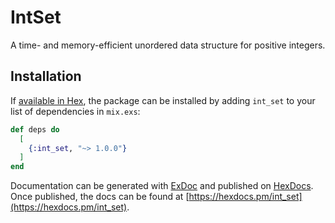 # IntSet

A time- and memory-efficient unordered data structure for positive integers.

## Installation

If [available in Hex](https://hex.pm/docs/publish), the package can be installed
by adding `int_set` to your list of dependencies in `mix.exs`:

```elixir
def deps do
  [
    {:int_set, "~> 1.0.0"}
  ]
end
```

Documentation can be generated with [ExDoc](https://github.com/elixir-lang/ex_doc)
and published on [HexDocs](https://hexdocs.pm). Once published, the docs can
be found at [https://hexdocs.pm/int_set](https://hexdocs.pm/int_set).
